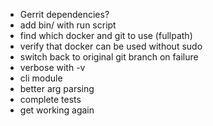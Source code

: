  * Gerrit dependencies?
 * add bin/ with run script
 * find which docker and git to use (fullpath)
 * verify that docker can be used without sudo
 * switch back to original git branch on failure
 * verbose with -v
 * cli module
 * better arg parsing
 * complete tests
 * get working again
